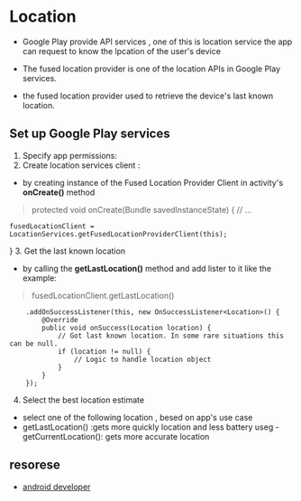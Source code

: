 # Location 
- Google Play provide API services , one of this  is location  service the app can request to know the lpcation of 
 the user's device
- The fused location provider is one of the location APIs in Google Play services.

- the fused location provider used  to retrieve the device's last known location.

## Set up Google Play services

1. Specify app permissions:
2. Create location services client :
- by creating instance of the Fused Location Provider Client 
in activity's **onCreate()** method
> protected void onCreate(Bundle savedInstanceState) {
    // ...

    fusedLocationClient = LocationServices.getFusedLocationProviderClient(this);
}
3. Get the last known location 
- by calling the **getLastLocation()** method and add lister to it like the example:
> fusedLocationClient.getLastLocation()

        .addOnSuccessListener(this, new OnSuccessListener<Location>() {
            @Override
            public void onSuccess(Location location) {
                // Got last known location. In some rare situations this can be null.
                if (location != null) {
                    // Logic to handle location object
                }
            }
        });


4. Select the best location estimate
-  select   one of the following location , besed on app's use case
 - getLastLocation() :gets   more quickly location and less battery  useg
 -getCurrentLocation(): gets more accurate location

 ## resorese
 - [ android developer ](https://developer.android.com/training/location/retrieve-current)

 